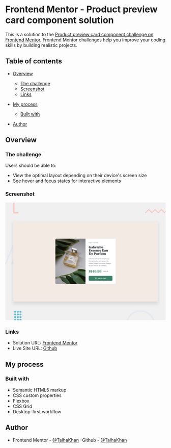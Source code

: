 # Frontend Mentor - Product preview card component solution

This is a solution to the [Product preview card component challenge on Frontend Mentor](https://www.frontendmentor.io/challenges/product-preview-card-component-GO7UmttRfa). Frontend Mentor challenges help you improve your coding skills by building realistic projects.

## Table of contents

- [Overview](#overview)
  - [The challenge](#the-challenge)
  - [Screenshot](#screenshot)
  - [Links](#links)
- [My process](#my-process)

  - [Built with](#built-with)

- [Author](#author)

## Overview

### The challenge

Users should be able to:

- View the optimal layout depending on their device's screen size
- See hover and focus states for interactive elements

### Screenshot

![](./design/desktop-preview.jpg)

### Links

- Solution URL: [Frontend Mentor](https://www.frontendmentor.io/solutions/fully-responsive-product-card-in-pure-html5-and-css3-on0Wns3izS)
- Live Site URL: [Github](https://talhakhan-developer.github.io/product-preview-card-component-main/)

## My process

### Built with

- Semantic HTML5 markup
- CSS custom properties
- Flexbox
- CSS Grid
- Desktop-first workflow

## Author

- Frontend Mentor - [@TalhaKhan](https://www.frontendmentor.io/profile/Talhakhan-Developer)
  -Github - [@TalhaKhan](https://github.com/Talhakhan-Developer)
